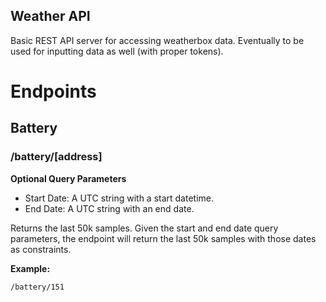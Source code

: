 Weather API
-------------

Basic REST API server for accessing weatherbox data. Eventually to be used
for inputting data as well (with proper tokens).

# Endpoints

## Battery

### /battery/[address]

**Optional Query Parameters**
* Start Date: A UTC string with a start datetime.
* End Date: A UTC string with an end date.

Returns the last 50k samples. Given the start and end date query parameters,
the endpoint will return the last 50k samples with those dates as constraints.

**Example:**

`/battery/151`



